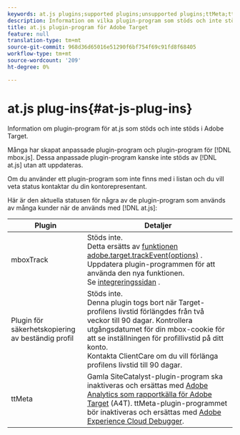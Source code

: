 ```yaml
---
keywords: at.js plugins;supported plugins;unsupported plugins;ttMeta;ttmeta;mboxTrack
description: Information om vilka plugin-program som stöds och inte stöds för at.js för Adobe Target.
title: at.js plugin-program för Adobe Target
feature: null
translation-type: tm+mt
source-git-commit: 968d36d65016e51290f6bf754f69c91fd8f68405
workflow-type: tm+mt
source-wordcount: '209'
ht-degree: 0%

---
```



# at.js plug-ins{#at-js-plug-ins}

Information om plugin-program för at.js som stöds och inte stöds i Adobe Target.

Många har skapat anpassade plugin-program och plugin-program för [!DNL mbox.js]. Dessa anpassade plugin-program kanske inte stöds av [!DNL at.js] utan att uppdateras.

Om du använder ett plugin-program som inte finns med i listan och du vill veta status kontaktar du din kontorepresentant.

Här är den aktuella statusen för några av de plugin-program som används av många kunder när de används med [!DNL at.js]:

| Plugin | Detaljer |
|--- |--- |
| mboxTrack | Stöds inte.<br>Detta ersätts av [funktionen adobe.target.trackEvent(options)](/help/c-implementing-target/c-implementing-target-for-client-side-web/adobe-target-trackevent.md) . Uppdatera plugin-programmen för att använda den nya funktionen.<br>Se [integreringssidan](/help/c-implementing-target/c-implementing-target-for-client-side-web/c-how-atjs-works/target-atjs-integrations.md) . |
| Plugin för säkerhetskopiering av beständig profil | Stöds inte.<br>Denna plugin togs bort när Target-profilens livstid förlängdes från två veckor till 90 dagar. Kontrollera utgångsdatumet för din mbox-cookie för att se inställningen för profillivstid på ditt konto.<br>Kontakta ClientCare om du vill förlänga profilens livstid till 90 dagar. |
| ttMeta | Gamla SiteCatalyst-plugin-program ska inaktiveras och ersättas med [Adobe Analytics som rapportkälla för Adobe Target](/help/c-integrating-target-with-mac/a4t/a4t.md) (A4T). ttMeta-plugin-programmet bör inaktiveras och ersättas med [Adobe Experience Cloud Debugger](https://chrome.google.com/webstore/detail/adobe-experience-cloud-de/ocdmogmohccmeicdhlhhgepeaijenapj). |